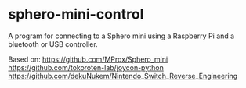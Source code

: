 # sphero-mini-control

A program for connecting to a Sphero mini using a Raspberry Pi and a bluetooth or USB controller.

Based on: 
https://github.com/MProx/Sphero_mini
https://github.com/tokoroten-lab/joycon-python
https://github.com/dekuNukem/Nintendo_Switch_Reverse_Engineering
